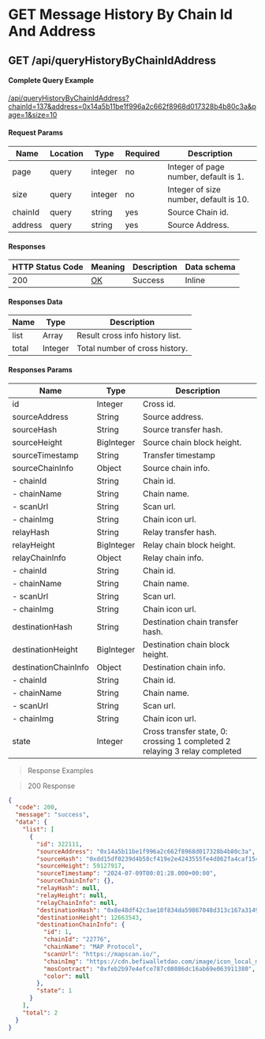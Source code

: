 # GET Message History By Chain Id And Address

## GET /api/queryHistoryByChainIdAddress

#### Complete Query Example

[/api/queryHistoryByChainIdAddress?chainId=137&address=0x14a5b11be1f996a2c662f8968d017328b4b80c3a&page=1&size=10](https://bn-api.chainservice.io/api/queryHistoryByChainIdAddress?chainId=137&address=0x14a5b11be1f996a2c662f8968d017328b4b80c3a&page=1&size=10)

#### Request Params

| Name      | Location | Type   | Required | Description                         |
| --------- | -------- | ------ | -------- | ----------------------------------- |
| page      | query    | integer | no      | Integer of page number, default is 1.   |
| size      | query    | integer | no      | Integer of size number, default is 10.  |
| chainId   | query    | string | yes      | Source Chain id.   |
| address   | query    | string | yes      | Source Address. |

#### Responses

| HTTP Status Code | Meaning                                                 | Description | Data schema |
| ---------------- | ------------------------------------------------------- | ----------- | ----------- |
| 200              | [OK](https://tools.ietf.org/html/rfc7231#section-6.3.1) | Success     | Inline      |

#### Responses Data

| Name   | Type  | Description                |
| ------ | ----- | -------------------------- |
| list   | Array | Result cross info history list. |
| total   | Integer | Total number of cross history. |

#### Responses Params

| Name                | Type   | Description                               |
| ------------------- | ------ | ----------------------------------------- |
| id                  | Integer | Cross id.                           |
| sourceAddress       | String | Source address.                           |
| sourceHash          | String | Source transfer hash.                     |
| sourceHeight        | BigInteger | Source chain block height.                  |
| sourceTimestamp     | String | Transfer timestamp                         |
| sourceChainInfo     | Object | Source chain info.                            |
| - chainId           | String | Chain id.                               |
| - chainName         | String | Chain name.                             |
| - scanUrl           | String | Scan url.                                 |
| - chainImg          | String | Chain icon url.                          |
| relayHash          | String | Relay transfer hash.                     |
| relayHeight        | BigInteger | Relay chain block height.                  |
| relayChainInfo     | Object | Relay chain info.                            |
| - chainId           | String | Chain id.                               |
| - chainName         | String | Chain name.                             |
| - scanUrl           | String | Scan url.                                 |
| - chainImg          | String | Chain icon url.                          |
| destinationHash     | String | Destination chain transfer hash.                     |
| destinationHeight   | BigInteger | Destination chain block height.    |
| destinationChainInfo| Object | Destination chain info.                            |
| - chainId           | String | Chain id.                               |
| - chainName         | String | Chain name.                             |
| - scanUrl           | String | Scan url.                                 |
| - chainImg          | String | Chain icon url.                          |
| state               | Integer | Cross transfer state, 0: crossing 1 completed 2 relaying 3 relay completed                           |
> Response Examples

> 200 Response

```json
{
  "code": 200,
  "message": "success",
  "data": {
    "list": [
      {
        "id": 322111,
        "sourceAddress": "0x14a5b11be1f996a2c662f8968d017328b4b80c3a",
        "sourceHash": "0xdd15df0239d4b58cf419e2e4243555fe4d862fa4caf154086222dadd3d751013",
        "sourceHeight": 59127917,
        "sourceTimestamp": "2024-07-09T00:01:28.000+00:00",
        "sourceChainInfo": {},
        "relayHash": null,
        "relayHeight": null,
        "relayChainInfo": null,
        "destinationHash": "0x8e48df42c3ae18f834da59867048d313c167a3149bac9bfa62c04b78d1df36d7",
        "destinationHeight": 12663543,
        "destinationChainInfo": {
          "id": 1,
          "chainId": "22776",
          "chainName": "MAP Protocol",
          "scanUrl": "https://mapscan.io/",
          "chainImg": "https://cdn.befiwalletdao.com/image/icon_local_map_checked_3gfyyv.png",
          "mosContract": "0xfeb2b97e4efce787c08086dc16ab69e063911380",
          "color": null
        },
        "state": 1
      }
    ],
    "total": 2
  }
}
```
